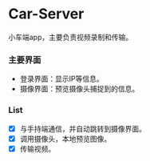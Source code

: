 # Car-Server

小车端app，主要负责视频录制和传输。

### 主要界面

* 登录界面：显示IP等信息。
* 摄像界面：预览摄像头捕捉到的信息。

### List

- [x] 与手持端通信，并自动跳转到摄像界面。
- [x] 调用摄像头，本地预览图像。
- [x] 传输视频。
